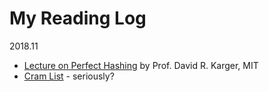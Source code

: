 My Reading Log
==============

2018.11
 - [Lecture on Perfect Hashing](https://www.youtube.com/watch?v=N0COwN14gt0&list=PLcwzLgwZyB41YgCGN1LFO-7wsg8Qh6-gp&index=2) by Prof. David R. Karger, MIT
 - [Cram List](https://jeremyaguilon.me/blog/ranking_interview_questions_by_cram_score) - seriously? 
